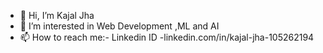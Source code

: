 - 👋 Hi, I’m Kajal Jha
- 👀 I’m interested in Web Development ,ML and AI
- 📫 How to reach me:- Linkedin ID -linkedin.com/in/kajal-jha-105262194
<!---
kajaljha09/kajaljha09 is a ✨ special ✨ repository because its `README.md` (this file) appears on your GitHub profile.
You can click the Preview link to take a look at your changes. .
--->
